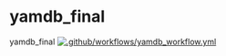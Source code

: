 # yamdb_final
yamdb_final
[![.github/workflows/yamdb_workflow.yml](https://github.com/Lexxar91/yamdb_final/actions/workflows/yamdb_workflow.yml/badge.svg)](https://github.com/Lexxar91/yamdb_final/actions/workflows/yamdb_workflow.yml)